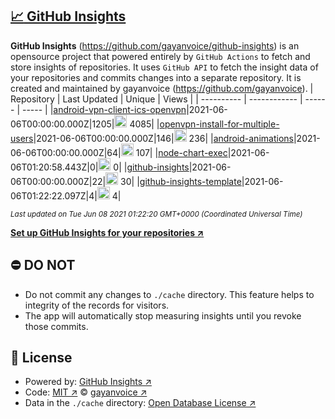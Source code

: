 ## [:chart_with_upwards_trend: GitHub Insights](https://github.com/gayanvoice/github-insights)
**GitHub Insights** (https://github.com/gayanvoice/github-insights) is an opensource project that powered entirely by  `GitHub Actions` to fetch and store insights of repositories.
It uses `GitHub API` to fetch the insight data of your repositories and commits changes into a separate repository. It is created and maintained by gayanvoice (https://github.com/gayanvoice).
| Repository | Last Updated | Unique | Views |
 | ---------- | ------------ | ------ | ----- |
|[android-vpn-client-ics-openvpn](https://github.com/gayanvoice/insights/tree/master/readme/207237845/week.md)|2021-06-06T00:00:00.000Z|1205|<img alt="Response time graph" src="https://github.com/gayanvoice/insights/raw/master/graph/207237845/small/week.png" height="20"> 4085|
|[openvpn-install-for-multiple-users](https://github.com/gayanvoice/insights/tree/master/readme/208378302/week.md)|2021-06-06T00:00:00.000Z|146|<img alt="Response time graph" src="https://github.com/gayanvoice/insights/raw/master/graph/208378302/small/week.png" height="20"> 236|
|[android-animations](https://github.com/gayanvoice/insights/tree/master/readme/209241190/week.md)|2021-06-06T00:00:00.000Z|64|<img alt="Response time graph" src="https://github.com/gayanvoice/insights/raw/master/graph/209241190/small/week.png" height="20"> 107|
|[node-chart-exec](https://github.com/gayanvoice/insights/tree/master/readme/370678191/week.md)|2021-06-06T01:20:58.443Z|0|<img alt="Response time graph" src="https://github.com/gayanvoice/insights/raw/master/graph/370678191/small/week.png" height="20"> 0|
|[github-insights](https://github.com/gayanvoice/insights/tree/master/readme/372371373/week.md)|2021-06-06T00:00:00.000Z|22|<img alt="Response time graph" src="https://github.com/gayanvoice/insights/raw/master/graph/372371373/small/week.png" height="20"> 30|
|[github-insights-template](https://github.com/gayanvoice/insights/tree/master/readme/372372861/week.md)|2021-06-06T01:22:22.097Z|4|<img alt="Response time graph" src="https://github.com/gayanvoice/insights/raw/master/graph/372372861/small/week.png" height="20"> 4|

<small><i>Last updated on Tue Jun 08 2021 01:22:20 GMT+0000 (Coordinated Universal Time)</i></small>

[**Set up GitHub Insights for your repositories ↗️**](https://github.com/gayanvoice/github-insights)
## ⛔ DO NOT
- Do not commit any changes to `./cache` directory. This feature helps to integrity of the records for visitors.
- The app will automatically stop measuring insights until you revoke those commits.
## 📄 License
- Powered by: [GitHub Insights ↗️](https://github.com/gayanvoice/github-insights)
- Code: [MIT ↗️](./LICENSE) © [gayanvoice ↗️](https://github.com/gayanvoice)
- Data in the `./cache` directory: [Open Database License ↗️](https://opendatacommons.org/licenses/odbl/1-0/)